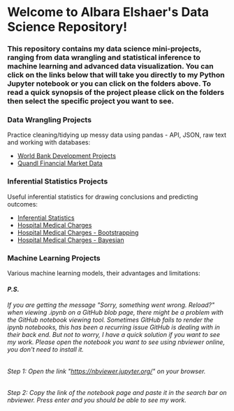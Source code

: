 # **Welcome to Albara Elshaer's Data Science Repository!** 
### This repository contains my data science mini-projects, ranging from data wrangling and statistical inference to machine learning and advanced data visualization. You can click on the links below that will take you directly to my Python Jupyter notebook or you can click on the folders above. To read a quick synopsis of the project please click on the folders then select the specific project you want to see.  

### Data Wrangling Projects
Practice cleaning/tidying up messy data using pandas - API, JSON, raw text and working with databases:
* [World Bank Development Projects](https://github.com/Albara-Elshaer/DataScienceMiniProjects/blob/master/Data_Wrangling/JSON/World%20Bank%20Data%20.ipynb)
* [Quandl Financial Market Data](https://github.com/Albara-Elshaer/DataScienceMiniProjects/blob/master/Data_Wrangling/API/Using%20API%20and%20Data%20Wrangling.ipynb)

### Inferential Statistics Projects
Useful inferential statistics for drawing conclusions and predicting outcomes:
* [Inferential Statistics](https://github.com/Albara-Elshaer/DataScienceMiniProjects/blob/master/Inferential%20_Statistics/1.%20Inferential%20Statistics/Inferential%20Statistics.ipynb)
* [Hospital Medical Charges](https://github.com/Albara-Elshaer/DataScienceMiniProjects/blob/master/Inferential%20_Statistics/2.%20Hospital%20Medical%20Charges/Hospital%20Medical%20Charges.ipynb)
* [Hospital Medical Charges - Bootstrapping](https://github.com/Albara-Elshaer/DataScienceMiniProjects/blob/master/Inferential%20_Statistics/3.%20Hospital%20Medical%20Charges%20-%20Bootstrapping/Hospital%20Medical%20Charges%20-%20Bootstrapping.ipynb)
* [Hospital Medical Charges - Bayesian](https://github.com/Albara-Elshaer/DataScienceMiniProjects/blob/master/Inferential%20_Statistics/4.%20Hospital%20Medical%20Charges%20-%20Bayesian/Hospital%20Medical%20Charges%20-%20Bayesian.ipynb)


### Machine Learning Projects 
Various machine learning models, their advantages and limitations: 


#### *P.S.* 
###### If you are getting the message "Sorry, something went wrong. Reload?" when viewing *.ipynb on a GitHub blob page, there might be a problem with the GitHub notebook viewing tool. Sometimes GitHub fails to render the ipynb notebooks, this has been a recurring issue GitHub is dealing with in their back end. But not to worry, I have a quick solution if you want to see my work. Please open the notebook you want to see using nbviewer online, you don't need to install it.*
###### *Step 1: Open the link "https://nbviewer.jupyter.org/" on your browser.* 
###### *Step 2: Copy the link of the notebook page and paste it in the search bar on nbviewer. Press enter and you should be able to see my work.* 
